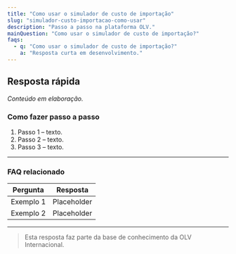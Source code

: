 ```yaml
---
title: "Como usar o simulador de custo de importação"
slug: "simulador-custo-importacao-como-usar"
description: "Passo a passo na plataforma OLV."
mainQuestion: "Como usar o simulador de custo de importação?"
faqs:
  - q: "Como usar o simulador de custo de importação?"
    a: "Resposta curta em desenvolvimento."
---
```


## Resposta rápida

*Conteúdo em elaboração.*

### Como fazer passo a passo

1. Passo 1 – texto.
2. Passo 2 – texto.
3. Passo 3 – texto.

---

### FAQ relacionado

| Pergunta | Resposta |
| --- | --- |
| Exemplo 1 | Placeholder |
| Exemplo 2 | Placeholder |

---

> Esta resposta faz parte da base de conhecimento da OLV Internacional.
